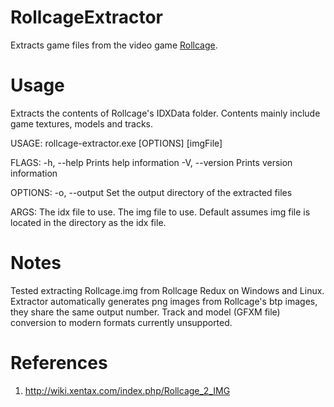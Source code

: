 # RollcageExtractor
Extracts game files from the video game [Rollcage](https://en.wikipedia.org/wiki/Rollcage_(video_game)).

# Usage

Extracts the contents of Rollcage's IDXData folder. Contents mainly include game textures, models and tracks.

USAGE:
    rollcage-extractor.exe [OPTIONS] <idxFile> [imgFile]

FLAGS:
    -h, --help       Prints help information
    -V, --version    Prints version information

OPTIONS:
    -o, --output <path>    Set the output directory of the extracted files

ARGS:
    <idxFile>    The idx file to use.
    <imgFile>    The img file to use. Default assumes img file is located in the directory as the idx file.

# Notes
      
Tested extracting Rollcage.img from Rollcage Redux on Windows and Linux.
Extractor automatically generates png images from Rollcage's btp images, they share the same output number.
Track and model (GFXM file) conversion to modern formats currently unsupported.
      
# References
1. http://wiki.xentax.com/index.php/Rollcage_2_IMG

